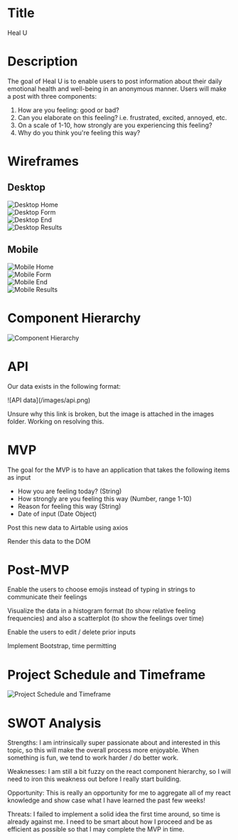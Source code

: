 # Title
Heal U

# Description
<p>The goal of Heal U is to enable users to post information about their daily emotional health and well-being in an anonymous manner. Users will make a post with three
components:</p>
<ol>
  <li>How are you feeling: good or bad?</li>
  <li>Can you elaborate on this feeling? i.e. frustrated, excited, annoyed, etc.</li>
  <li>On a scale of 1-10, how strongly are you experiencing this feeling?</li>
  <li>Why do you think you're feeling this way?</li>
  
</ol>

# Wireframes
## Desktop
![Desktop Home](/images/desktop-home.png)
<br />
![Desktop Form](/images/desktop-form.png)
<br />
![Desktop End](/images/desktop-end.png)
<br />
![Desktop Results](/images/desktop-results.png)
<br />

## Mobile
![Mobile Home](/images/mobile-home.png)
<br />
![Mobile Form](/images/mobile-form.png)
<br />
![Mobile End](/images/mobile-end.png)
<br />
![Mobile Results](/images/mobile-results.png)
<br />

# Component Hierarchy
![Component Hierarchy](/images/components.png)

# API
<p>Our data exists in the following format: </p>
![API data](/images/api.png)

<p>Unsure why this link is broken, but the image is attached in the images folder. Working on resolving this.</p>


# MVP
<p>The goal for the MVP is to have an application that takes the following items as input</p>
<ul>
  <li>How you are feeling today? (String) </li>
  <li>How strongly are you feeling this way (Number, range 1-10)</li>
  <li>Reason for feeling this way (String) </li>
  <li>Date of input (Date Object)</li>
</ul>
<p>Post this new data to Airtable using axios</p>
<p>Render this data to the DOM</p>

# Post-MVP
<p>Enable the users to choose emojis instead of typing in strings to communicate their feelings</p>
<p>Visualize the data in a histogram format (to show relative feeling frequencies) and also a scatterplot (to show the feelings over time)</p>
<p>Enable the users to edit / delete prior inputs</p>
<p>Implement Bootstrap, time permitting</p>

# Project Schedule and Timeframe
![Project Schedule and Timeframe](/images/timeframe.png)

# SWOT Analysis
<p>Strengths: I am intrinsically super passionate about and interested in this topic, so this will make the overall process more enjoyable. When something is fun,
we tend to work harder / do better work. </p>
<p>Weaknesses: I am still a bit fuzzy on the react component hierarchy, so I will need to iron this weakness out before I really start building.</p>
<p>Opportunity: This is really an opportunity for me to aggregate all of my react knowledge and show case what I have learned the past few weeks!</p>
<p>Threats: I failed to implement a solid idea the first time around, so time is already against me. I need to be smart about how I proceed and be as efficient as 
possible so that I may complete the MVP in time.</p>








